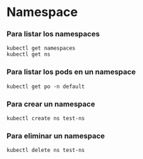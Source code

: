 # Namespace

### Para listar los namespaces

```
kubectl get namespaces
kubectl get ns
```

### Para listar los pods en un namespace

```
kubectl get po -n default
```

### Para crear un namespace

```
kubectl create ns test-ns
```

### Para eliminar un namespace

```
kubectl delete ns test-ns
```
